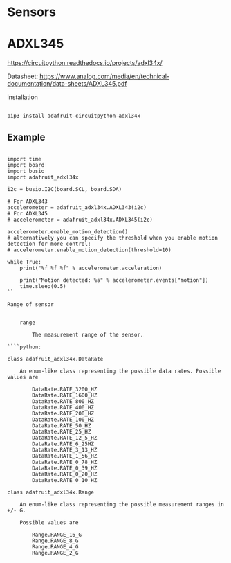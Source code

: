 # Sensors 



# ADXL345

https://circuitpython.readthedocs.io/projects/adxl34x/

Datasheet: https://www.analog.com/media/en/technical-documentation/data-sheets/ADXL345.pdf

installation 

``` python:

pip3 install adafruit-circuitpython-adxl34x

```

## Example 


```python:

import time
import board
import busio
import adafruit_adxl34x

i2c = busio.I2C(board.SCL, board.SDA)

# For ADXL343
accelerometer = adafruit_adxl34x.ADXL343(i2c)
# For ADXL345
# accelerometer = adafruit_adxl34x.ADXL345(i2c)

accelerometer.enable_motion_detection()
# alternatively you can specify the threshold when you enable motion detection for more control:
# accelerometer.enable_motion_detection(threshold=10)

while True:
    print("%f %f %f" % accelerometer.acceleration)

    print("Motion detected: %s" % accelerometer.events["motion"])
    time.sleep(0.5)
``

Range of sensor


    range

        The measurement range of the sensor.

````python:

class adafruit_adxl34x.DataRate

    An enum-like class representing the possible data rates. Possible values are

        DataRate.RATE_3200_HZ
        DataRate.RATE_1600_HZ
        DataRate.RATE_800_HZ
        DataRate.RATE_400_HZ
        DataRate.RATE_200_HZ
        DataRate.RATE_100_HZ
        DataRate.RATE_50_HZ
        DataRate.RATE_25_HZ
        DataRate.RATE_12_5_HZ
        DataRate.RATE_6_25HZ
        DataRate.RATE_3_13_HZ
        DataRate.RATE_1_56_HZ
        DataRate.RATE_0_78_HZ
        DataRate.RATE_0_39_HZ
        DataRate.RATE_0_20_HZ
        DataRate.RATE_0_10_HZ

class adafruit_adxl34x.Range

    An enum-like class representing the possible measurement ranges in +/- G.

    Possible values are

        Range.RANGE_16_G
        Range.RANGE_8_G
        Range.RANGE_4_G
        Range.RANGE_2_G
```



 
